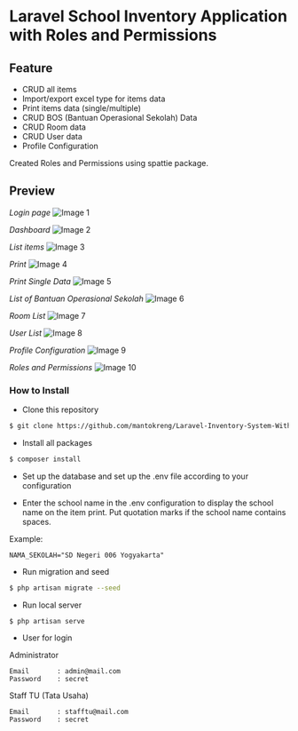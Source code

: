 # Laravel School Inventory Application with Roles and Permissions

## Feature
-   CRUD all items
-   Import/export excel type for items data
-   Print items data (single/multiple)
-   CRUD BOS (Bantuan Operasional Sekolah) Data
-   CRUD Room data
-   CRUD User data
-   Profile Configuration

Created Roles and Permissions using spattie package.

## Preview

_Login page_
![Image 1](https://i.imgur.com/kD6P7BF.png)

_Dashboard_
![Image 2](https://i.imgur.com/VJ0gCEv.png)

_List items_
![Image 3](https://i.imgur.com/3AaIzxz.png)

_Print_
![Image 4](https://i.imgur.com/a7yj6Or.png)

_Print Single Data_
![Image 5](https://i.imgur.com/Spjtxpv.png)

_List of Bantuan Operasional Sekolah_
![Image 6](https://i.imgur.com/zUruox1.png)

_Room List_
![Image 7](https://i.imgur.com/CrYTczu.png)

_User List_
![Image 8](https://i.imgur.com/dF2tSet.png)

_Profile Configuration_
![Image 9](https://i.imgur.com/WbHIVPG.png)

_Roles and Permissions_
![Image 10](https://i.imgur.com/5vlJQHL.png)

### How to Install
-   Clone this repository

```bash
$ git clone https://github.com/mantokreng/Laravel-Inventory-System-With-Roles-Permissions.git
```
-   Install all packages

```bash
$ composer install
```

- Set up the database and set up the .env file according to your configuration

- Enter the school name in the .env configuration to display the school name on the item print. Put quotation marks if the school name contains spaces.

Example:

```
NAMA_SEKOLAH="SD Negeri 006 Yogyakarta"
```

-   Run migration and seed

```bash
$ php artisan migrate --seed
```

-   Run local server

```
$ php artisan serve
```

-   User for login

Administrator

```
Email       : admin@mail.com
Password    : secret
```

Staff TU (Tata Usaha)

```
Email       : stafftu@mail.com
Password    : secret
```